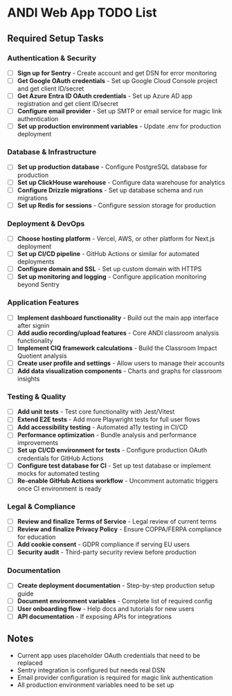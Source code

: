 # ANDI Web App TODO List

## Required Setup Tasks

### Authentication & Security
- [ ] **Sign up for Sentry** - Create account and get DSN for error monitoring
- [ ] **Get Google OAuth credentials** - Set up Google Cloud Console project and get client ID/secret
- [ ] **Get Azure Entra ID OAuth credentials** - Set up Azure AD app registration and get client ID/secret
- [ ] **Configure email provider** - Set up SMTP or email service for magic link authentication
- [ ] **Set up production environment variables** - Update .env for production deployment

### Database & Infrastructure
- [ ] **Set up production database** - Configure PostgreSQL database for production
- [ ] **Set up ClickHouse warehouse** - Configure data warehouse for analytics
- [ ] **Configure Drizzle migrations** - Set up database schema and run migrations
- [ ] **Set up Redis for sessions** - Configure session storage for production

### Deployment & DevOps
- [ ] **Choose hosting platform** - Vercel, AWS, or other platform for Next.js deployment
- [ ] **Set up CI/CD pipeline** - GitHub Actions or similar for automated deployments
- [ ] **Configure domain and SSL** - Set up custom domain with HTTPS
- [ ] **Set up monitoring and logging** - Configure application monitoring beyond Sentry

### Application Features
- [ ] **Implement dashboard functionality** - Build out the main app interface after signin
- [ ] **Add audio recording/upload features** - Core ANDI classroom analysis functionality
- [ ] **Implement CIQ framework calculations** - Build the Classroom Impact Quotient analysis
- [ ] **Create user profile and settings** - Allow users to manage their accounts
- [ ] **Add data visualization components** - Charts and graphs for classroom insights

### Testing & Quality
- [ ] **Add unit tests** - Test core functionality with Jest/Vitest
- [ ] **Extend E2E tests** - Add more Playwright tests for full user flows
- [ ] **Add accessibility testing** - Automated a11y testing in CI/CD
- [ ] **Performance optimization** - Bundle analysis and performance improvements
- [ ] **Set up CI/CD environment for tests** - Configure production OAuth credentials for GitHub Actions
- [ ] **Configure test database for CI** - Set up test database or implement mocks for automated testing
- [ ] **Re-enable GitHub Actions workflow** - Uncomment automatic triggers once CI environment is ready

### Legal & Compliance
- [ ] **Review and finalize Terms of Service** - Legal review of current terms
- [ ] **Review and finalize Privacy Policy** - Ensure COPPA/FERPA compliance for education
- [ ] **Add cookie consent** - GDPR compliance if serving EU users
- [ ] **Security audit** - Third-party security review before production

### Documentation
- [ ] **Create deployment documentation** - Step-by-step production setup guide
- [ ] **Document environment variables** - Complete list of required config
- [ ] **User onboarding flow** - Help docs and tutorials for new users
- [ ] **API documentation** - If exposing APIs for integrations

## Notes
- Current app uses placeholder OAuth credentials that need to be replaced
- Sentry integration is configured but needs real DSN
- Email provider configuration is required for magic link authentication
- All production environment variables need to be set up